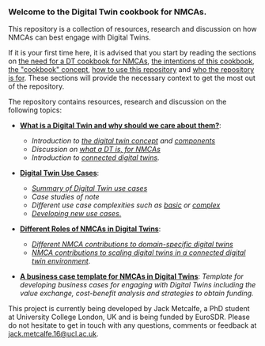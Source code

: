 ### Welcome to the Digital Twin cookbook for NMCAs. 

This repository is a collection of resources, research and discussion on how NMCAs can best engage with Digital Twins. 

If it is your first time here, it is advised that you start by reading the sections on [the need for a DT cookbook for NMCAs](why-we-need-a-DT-cookbook.md), [the intentions of this cookbook](cookbook-aims.md), [the "cookbook" concept](the-cookbook-concept.md), [how to use this repository](how-to-use-this-repository.md) and [who the repository is for](intended-audience.md). These sections will provide the necessary context to get the most out of the repository. 

The repository contains resources, research and discussion on the following topics: 

- [**What is a Digital Twin and why should we care about them?**](what-is-a-digital-twin/README.md):
    - *Introduction to [the digital twin concept](what-is-a-digital-twin/the-digital-twin-concept.md) and [components](what-is-a-digital-twin/digital-twin-components.md)*
    - *Discussion on [what a DT is, for NMCAs](what-is-a-digital-twin-for-NMCAs.md)*
    - *Introduction to [connected digital twins](what-is-a-digital-twin/connected-digital-twins.md).*

- [**Digital Twin Use Cases**](digital-twin-use-cases/README.md):
    - [*Summary of Digital Twin use cases*](digital-twin-use-cases/use-cases-overview.md)
    - *Case studies of note*
    - *Different use case complexities such as [basic](digital-twin-use-cases/basic-use-cases.md) or [complex](digital-twin-use-cases/complex-use-cases)*
    - [*Developing new use cases*.](digital-twin-use-cases/establishing-new-use-cases.md)

- [**Different Roles of NMCAs in Digital Twins**](role-nmca-in-digital-twins/README.md):
    - *[Different NMCA contributions to domain-specific digital twins](role-of-nmca-in-digital-twins/role-of-nmcas-in-domain-specific-digital-twins.md)*
    - *[NMCA contributions to scaling digital twins in a connected digital twin environment](role-of-nmca-in-digital-twins/role-of-nmcas-in-scaling-digital-twins.md)*.

- [**A business case template for NMCAs in Digital Twins**](nmca-digital-twin-business-case.md): *Template for developing business cases for engaging with Digital Twins including the value exchange, cost-benefit analysis and strategies to obtain funding.*

This project is currently being developed by Jack Metcalfe, a PhD student at University College London, UK and is being funded by EuroSDR. Please do not hesitate to get in touch with any questions, comments or feedback at jack.metcalfe.16@ucl.ac.uk. 






